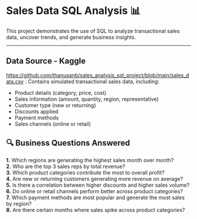 # Sales Data SQL Analysis 📊

This project demonstrates the use of SQL to analyze transactional sales data, uncover trends, and generate business insights.

---

## Data Source - Kaggle

https://github.com/thanusanb/sales_analysis_sql_project/blob/main/sales_data.csv : Contains simulated transactional sales data, including:
- Product details (category, price, cost)
- Sales information (amount, quantity, region, representative)
- Customer type (new or returning)
- Discounts applied
- Payment methods
- Sales channels (online or retail)

## 🔍 Business Questions Answered

**1.** Which regions are generating the highest sales month over month?  
**2.** Who are the top 3 sales reps by total revenue?  
**3.** Which product categories contribute the most to overall profit?  
**4.** Are new or returning customers generating more revenue on average?  
**5.** Is there a correlation between higher discounts and higher sales volume?
**6.** Do online or retail channels perform better across product categories?  
**7.** Which payment methods are most popular and generate the most sales by region?  
**8.** Are there certain months where sales spike across product categories?  





